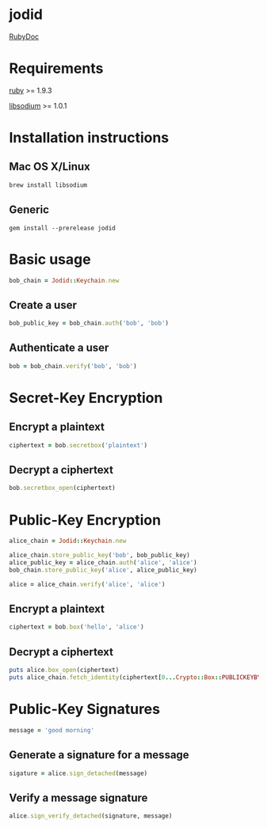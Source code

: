 ﻿jodid
======

[RubyDoc](http://www.rubydoc.info/github/Asmod4n/jodid/master)

Requirements
============
[ruby](https://www.ruby-lang.org/) >= 1.9.3

[libsodium](http://doc.libsodium.org) >= 1.0.1


Installation instructions
=========================

Mac OS X/Linux
--------------
```bash
brew install libsodium
```

Generic
-------
```
gem install --prerelease jodid
```

Basic usage
===========

```ruby
bob_chain = Jodid::Keychain.new
```

Create a user
-------------
```ruby
bob_public_key = bob_chain.auth('bob', 'bob')
```

Authenticate a user
-------------------
```ruby
bob = bob_chain.verify('bob', 'bob')
```

Secret-Key Encryption
===================

Encrypt a plaintext
-------------------
```ruby
ciphertext = bob.secretbox('plaintext')
```

Decrypt a ciphertext
--------------------
```ruby
bob.secretbox_open(ciphertext)
```

Public-Key Encryption
=====================
```ruby
alice_chain = Jodid::Keychain.new

alice_chain.store_public_key('bob', bob_public_key)
alice_public_key = alice_chain.auth('alice', 'alice')
bob_chain.store_public_key('alice', alice_public_key)

alice = alice_chain.verify('alice', 'alice')
```

Encrypt a plaintext
--------------------
```ruby
ciphertext = bob.box('hello', 'alice')
```

Decrypt a ciphertext
--------------------
```ruby
puts alice.box_open(ciphertext)
puts alice_chain.fetch_identity(ciphertext[0...Crypto::Box::PUBLICKEYBYTES])
```

Public-Key Signatures
=====================
```ruby
message = 'good morning'
```

Generate a signature for a message
----------------------------------
```ruby
sigature = alice.sign_detached(message)
```

Verify a message signature
--------------------------
```ruby
alice.sign_verify_detached(signature, message)
```
